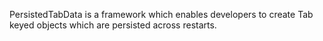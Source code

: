 PersistedTabData is a framework which enables developers to create Tab keyed objects which are persisted across restarts.
